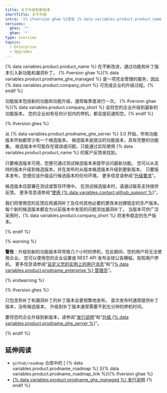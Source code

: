 ```yaml
---
title: 关于升级到新版本
shortTitle: 关于升级
intro: '{% ifversion ghae %}您在 {% data variables.product.product_name %} 上的企业定期由 {% data variables.product.company_short %} 使用最新功能和漏洞补丁更新。{% else %}您可以通过将企业升级到新版本以获得 {% data variables.product.product_name %} 的新功能和漏洞补丁。{% endif %}'
versions:
  ghes: '*'
  ghae: '*'
type: overview
topics:
  - Enterprise
  - Upgrades
---
```


{% data variables.product.product_name %} 在不断改进，通过功能和补丁版本引入新功能和漏洞补丁。 {% ifversion ghae %}{% data variables.product.prodname_ghe_managed %} 是一项完全管理的服务，因此 {% data variables.product.company_short %} 可完成企业的升级过程。{% endif %}

功能版本包括新的功能和功能升级，通常每季度进行一次。 {% ifversion ghae %}{% data variables.product.company_short %} 会将您的企业升级到最新的功能版本。 您的企业如有任何计划内的停机，都会提前通知您。{% endif %}

{% ifversion ghes %}

从 {% data variables.product.prodname_ghe_server %} 3.0 开始，所有功能版本开始都至少有一个候选版本。 候选版本是提议的功能版本，具有完整的功能集。 候选版本中可能存在错误或问题，只能通过实际使用 {% data variables.product.product_name %} 的客户反馈来找到。

只要候选版本可用，您便可通过测试候选版本来提早访问最新功能。 您可以从支持的版本升级到候选版本，并在发布时从版本候选版本升级到更新版本。 只要版本发布，您便应该升级运行候选版本的任何环境。 更多信息请参阅“[升级要求](/admin/enterprise-management/upgrade-requirements)”。

候选版本应部署在测试或暂存环境中。 在测试候选版本时，请通过联系支持提供反馈。 更多信息请参阅“[使用 {% data variables.contact.github_support %}](/admin/enterprise-support)”。

我们将使用您的反馈应用漏洞补丁及任何其他必要的更改来创建稳定的生产版本。 每个新的候选版本都会为以前版本中发现的问题添加漏洞补丁。 当版本可供广泛采用时，{% data variables.product.company_short %} 将发布稳定的生产版本。

{% endif %}

{% warning %}

**警告**：升级到新的功能版本将导致几个小时的停机，在此期间，您的用户将无法使用企业。 您可以使用您的企业设置或 REST API 发布全球公告横幅，告知用户停机。 更多信息请参阅“[自定义您的实例上的用户消息](/admin/user-management/customizing-user-messages-on-your-instance#creating-a-global-announcement-banner)”和“[{% data variables.product.prodname_enterprise %} 管理员](/rest/reference/enterprise-admin#announcements)”。

{% endwarning %}

{% ifversion ghes %}

只包含热补丁和漏洞补丁的补丁版本会更频繁地发布。 首次发布时通常提供补丁版本，没有候选版本。 升级到补丁版本通常需要不到五分钟的停机时间。

要将您的企业升级到新版本，请参阅“[发行说明](/enterprise-server/admin/release-notes)”和“[升级 {% data variables.product.prodname_ghe_server %}](/admin/enterprise-management/upgrading-github-enterprise-server)”。

{% endif %}

## 延伸阅读

- `github/roadmap` 仓库中的 [ {% data variables.product.prodname_roadmap %} ]({% data variables.product.prodname_roadmap_link %}){% ifversion ghae %}
- [ {% data variables.product.prodname_ghe_managed %} 发行说明](/admin/release-notes)
{% endif %}
